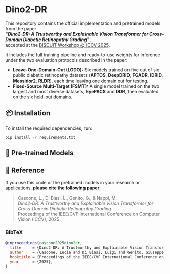 # Dino2-DR

This repository contains the official implementation and pretrained models from the paper  
**"_Dino2-DR: A Trustworthy and Explainable Vision Transformer for Cross-Domain Diabetic Retinopathy Grading_"**,  
accepted at the [BISCUIT Workshop @ ICCV 2025](https://sites.google.com/di.uniroma1.it/biscuit-workshop-1).

It includes the full training pipeline and ready-to-use weights for inference under the two evaluation protocols described in the paper:

- **Leave-One-Domain-Out (LODO):** Six models trained on five out of six public diabetic retinopathy datasets (**APTOS**, **DeepDRiD**, **FGADR**, **IDRiD**, **Messidor2**, **RLDR**), each time leaving one domain out for testing.  
- **Fixed-Source Multi-Target (FSMT):** A single model trained on the two largest and most diverse datasets, **EyePACS** and **DDR**, then evaluated on the six held-out domains.

## 📦 Installation

To install the required dependencies, run:

```bash
pip install -r requirements.txt
```



## 📂 Pre-trained Models


## 📌 Reference

If you use this code or the pretrained models in your research or applications, **please cite the following paper**:

> Cascone, L., Di Biasi, L., Genito, G., & Nappi, M.  
> *Dino2-DR: A Trustworthy and Explainable Vision Transformer for Cross-Domain Diabetic Retinopathy Grading*  
> Proceedings of the IEEE/CVF International Conference on Computer Vision (ICCV),
> 2025

### BibTeX

```bibtex
@inproceedings{cascone2025dino2dr,
  title     = {Dino2-DR: A Trustworthy and Explainable Vision Transformer for Cross-Domain Diabetic Retinopathy Grading},
  author    = {Cascone, Lucia and Di Biasi, Luigi and Genito, Giuseppe and Nappi, Michele},
  booktitle = {Proceedings of the IEEE/CVF International Conference on Computer Vision (ICCV)},
  year      = {2025},
}



